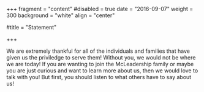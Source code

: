 +++
fragment = "content"
#disabled = true
date = "2016-09-07"
weight = 300
background = "white"
align = "center"

#title = "Statement"

+++

We are extremely thankful for all of the individuals and families that have given us the priviledge to serve them! Without you, we would not be where we are today! If you are wanting to join the McLeadership family or maybe you are just curious and want to learn more about us, then we would love to talk with you! But first, you should listen to what others have to say about us!    
  


  


